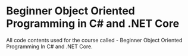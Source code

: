 


# Beginner Object Oriented Programming in C# and .NET Core

All code contents used for the course called - Beginner Object Oriented Programming In C# and .NET Core.
